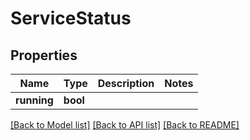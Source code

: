 # ServiceStatus


## Properties

Name | Type | Description | Notes
------------ | ------------- | ------------- | -------------
**running** | **bool** |  | 

[[Back to Model list]](../#documentation-for-models) [[Back to API list]](../#documentation-for-api-endpoints) [[Back to README]](../)


